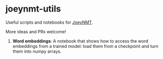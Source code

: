 # joeynmt-utils
Useful scripts and notebooks for [JoeyNMT](https://github.com/joeynmt/joeynmt).

More ideas and PRs welcome!

1. **Word embeddings**: A notebook that shows how to access the word embeddings from a trained model: load them from a checkpoint and turn them into numpy arrays.

